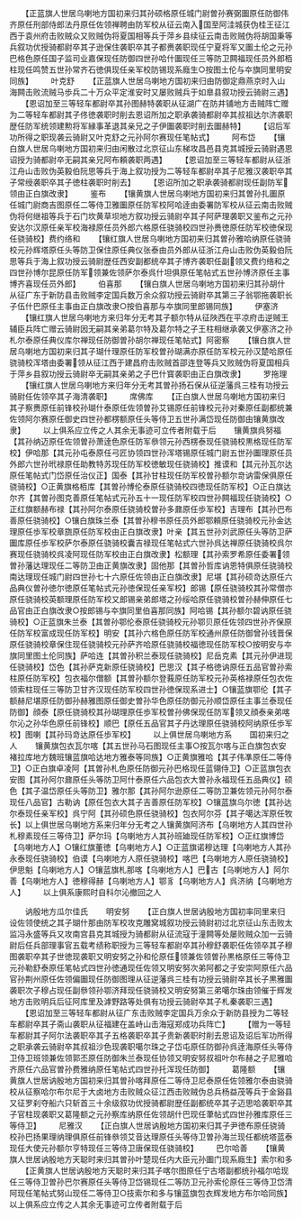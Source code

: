 <!-- { "loadSidebar": true } -->
　　【正蓝旗人世居乌喇地方国初来归其孙硕格原任城门尉曽孙赛弼圗原任防御伟齐原任刑部侍郎法丹原任佐领禅聘由防军校从征云南入国至阿洼城获伪桂王征江西于袁州府击败贼众又败贼伪将夏国相等兵于萍乡县续征云南击败贼伪将胡国秉等兵叙功优授骑都尉卒其子逊保住袭职卒其子都赉袭职现任宁夏将军又圗土伦之元孙巴格色原任国子监司业嘉保现任防御四世孙哈什圗现任三等防卫闗福现任员外郎栢柱现任鸣赞五世孙常齐石徳俱现任亲军校防锡现系廕生○按图土伦与夲旗同里明安同族】
　　叶克舒
　　【正蓝旗人世居乌喇地方国初来归由防御定鼎燕京时入山海闗击败流贼马歩兵二十万众平定淮安时又屡败贼兵于如臯县叙功授云骑尉三遇】
　　【恩诏加至三等轻车都尉卒其孙图赫特袭职从征湖广在防井铺地方击贼阵亡赠为二等轻车都尉其子佟徳袭职时削去恩诏所加之职承袭骑都尉卒其叔祖达尔济袭职歴任防军统领建勲将军縁事革退其亲兄之子伊圗袭职时削去圗赫特】
　　【诏后军功所得之职现袭云骑尉又叶克舒之元孙阿尔赛现任笔帖式】
　　阿布岱
　　【镶白旗人世居乌喇地方国初来归由闲散过北京征山东梯攻昌邑县克其城授云骑尉遇恩诏授为骑都尉卒无嗣其亲兄阿布頼袭职两遇】
　　【恩诏加至三等轻车都尉从征浙江舟山击败伪英毅伯阮思等兵于海上叙功授为二等轻车都尉卒其子尼雅汉袭职卒其子常绶袭职卒其子徳柱袭职时削去】
　　【恩诏所加之职承袭骑都尉现任副防军领由正白旗改隶】
　　鉴布
　　【镶黄旗人世居乌喇地方国初来归其曽孙扎圗原任城门尉商吉图原任二等侍卫雅圗原任防军校阿哈逹由委署防军校从征云南击败贼伪将何继祖等兵于石门坎黄草坝地方叙功授云骑尉卒其子阿萨理袭职又鉴布之元孙安达尔汉原任亲军校海禄原任员外郎六格原任骁骑校四世孙赉徳原任防军校徳保现任骁骑校】费约络和
　　【镶红旗人世居乌喇地方国初来归其曽孙雅哈纳原任骁骑校元孙辉塔原任头等防卫保住原任典仪张泰由员外郎从征浙江舟山击败伪英毅伯阮思等兵于海上叙功授云骑尉歴任西安副都统卒其子博齐袭职任副领又费约络和之四世孙博尔昆原任防军领兼佐领萨尔泰呉什坦俱原任笔帖式五世孙博济原任主事博齐喜现任员外郎】
　　伯喜那
　　【镶白旗人世居乌喇地方国初来归其孙胡什从征广东于新防县击败贼李定国兵数万余众叙功授云骑尉卒其第三子翁鄂拖袭职长子伍什巴原任主事由正白旗改隶○按伯喜那与夲旗同里郎锡同族】
　　伊塞济
　　【镶红旗人世居乌喇地方来归年分无考其子额尔特从征陜西在平凉府击逆贼王辅臣兵阵亡赠云骑尉因无嗣其亲弟葛尔特及葛尔特之子王柱相继承袭又伊塞济之孙札尔泰原任典仪库尔禅现任防御曽孙胡尔禅现任笔帖式】阿密察
　　【镶白旗人世居乌喇地方国初来归其子瑚什理原任防军校曽孙瑚满亦原任防军校元孙汉楚哈原任骁骑校浑塔由委署领从征江西于建昌府击败贼首邵连登等兵又败贼伪将夏国相兵于萍乡县叙功授云骑尉卒无嗣其亲弟之子巴什寳袭职由正白旗改隶】
　　罗拖理
　　【镶红旗人世居乌喇地方来归年分无考其曽孙扬石保从征逆藩呉三桂有功授云骑尉任佐领卒其子海清袭职】
　　席佛库
　　【正白旗人世居乌喇地方国初来归其子察赉原任前锋校孙瑚什泰原任佐领曽孙艾锡原任前锋校元孙对秦原任副都统兼佐领阿尔赛原任御史四世孙都楞额原任头等侍卫五世孙满岱现任防御由镶黄旗改隶】
　　以上俱系应立传之人其余无事迹可立传者附载于后
　　镶黄旗呉努福【其孙纳迈原任佐领曽孙萧逹色原任防军叅领元孙西楞泰现任骁骑校黒格现任防军校】伊哈那【其元孙屯泰原任弓匠协领四世孙浑塔锡原任城门尉五世孙圗理原任员外郎六世孙玳禄原任助教特苏现任防军校徳敏现任骁骑校】推谟和【其元孙瓦尔达原任笔帖式门岱原任治仪正】国泰【其孙甘柱现任防军校曽孙额尔竒讷雷保俱原任骁骑校】○正黄旗格栢库【其曽孙博伦泰原任骁骑校四徳现任防军校】○正白旗达尔齐【其曽孙图克善原任笔帖式元孙五十一现任防军校四世孙闗福现任骁骑校】○正红旗额赫布禄【其孙阿尔泰原任骁骑校曽孙多鼐原任歩军校】吉理布【其孙巴布善原任骁骑校】○镶白旗珠兰泰【其曽孙穆书原任员外郎鄂頼原任骁骑校元孙金达理原任歩军校章旒原任防军校由正白旗改隶】叶亲【其五世孙刘武原任头等防卫萨圗库原任歩军校萨尔泰原任骁骑校囊吉禄现任笔帖式六世孙呉达禅原任骁骑校呉尔赛现任骁骑校呉凌阿现任防军校由正白旗改隶】松额理【其孙索罗希原任委署领曽孙藩达理现任二等防卫由正黄旗改隶】固他那【其曽孙哲库讷恩特俱原任骁骑校南达理现任城门尉四世孙七十六原任佐领由正白旗改隶】尼堪【其孙硕竒达原任六品典仪曽孙徳尔徳原任笔帖式元孙徳保现任亲军校】郎锡【原任骁骑校其孙常僧亦原任骁骑校英额理原任防军校又郎锡亲弟郎塔之孙绥哈原任骁骑校曽孙赫伸原任七品官由正白旗改隶○按郎锡与夲旗同里伯喜那同族】阿哈锡【其孙额尔碧讷原任骁骑校】○正蓝旗朱兰泰【其曽孙鄂伦泰原任骁骑校元孙鄂贝原任佐领四世孙齐保原任防军校富成现任防军校】明安【其孙六格色原任防军校通州原任防御曾孙钱晋保原任骁骑校章保住现任骁骑校元孙萨齐哈原任骁骑校福徳现任防军校○按明安与夲旗同里图土伦同族】萨哈连【其曽孙积兰泰现任骁骑校】尼岳克素【其元孙伊进现任骁骑校】岱色【其孙萨克新原任骁骑校】巴思汉【其子格徳讷原任五品官曽孙索柱原任防军校】包衣福尔僧额【其曽孙额尔登莪原任防军校元孙英格禄原任包衣佐领索柱现任三等防卫甘齐汉现任防军校四世孙徳保现系进士】○镶蓝旗鄂伦【其子额赫尼堪原任防御孙赫雅图原任御史曽孙华色原任防御元孙顺岱原任主事兰泰现任防御】顔泰【原任骁骑校其孙瑚理原任歩军校曽孙佛保现任防军领又顔泰亲弟喀尔沁之孙华色原任前锋校】顺巴【原任五品官其子丹达理原任骁骑校阿纳原任歩军校】图喇【其孙玛竒达原任歩军校】
　　以上俱世居乌喇地方系
　　国初来归之人
　　镶黄旗包衣瓦尔喀【其五世孙马石图现任主事○按瓦尔喀与正白旗包衣安褚拉库地方魏班镶蓝旗哈达地方雅泰等同族】○正黄旗雅哈【其子伟凖原任二等侍卫】○正白旗卓凌阿【其曽孙札色原任防御元孙巴格现任蓝翎侍卫】○正蓝旗包衣安图【其孙阿尔鼐原任头等防卫阿什泰原任六品包衣大曽孙永福现任五品典仪】硕色【其子温岱原任头等防卫】雅尔那【其孙阿尔逊原任二等防卫兼佐领元孙阿尔泰现任八品官】古勒讷【原任包衣大其子吉善原任防军校】○镶蓝旗乌尔徳【其孙达尔泰现任亲军校】呉宁阿【其孙硕色原任骁骑校】包衣阿尔芬【其子噶达浑原任牧长】以上俱世居乌喇地方系来归年分无考之人镶黄旗阿济布【乌喇地方人其四世孙札穆素现任三等侍卫】萨尔玛【乌喇地方人其孙班廸现任防军校】○正红旗博岱【乌喇地方人】○镶红旗董徳【乌喇地方人】○正蓝旗诺穆达理【乌喇地方人其孙永泰现任骁骑校】伯谟【乌喇地方人原任骁骑校】喀巴【乌喇地方人原任骁骑校】伊思魁【乌喇地方人】○镶蓝旗札那喀【乌喇地方人】巴古【乌喇地方人】阿尔善【乌喇地方人】徳穆得赫【乌喇地方人】鄂豸【乌喇地方人】呉济纳【乌喇地方人】
　　以上俱系康熙时自科尔沁撤回之人














　　讷殷地方瓜尔佳氏
　　明安努
　　【正白旗人世居讷殷地方国初率同里来归设佐领使统之其子瑚什那由防军校攻克雕窝城叙功授云骑尉初过北京征山东击败太监冯永盛等兵又攻南宫县克其城授为骑都尉从征流寇于潼闗等处屡败贼众加一云骑尉后任兵部理事官五载考绩称职授为三等轻车都尉卒其孙穆舒袭职任佐领卒其子穆图袭职卒其子世徳现袭职又明安努之孙和伦原任领兼佐领曽孙黒格原任三等侍卫元孙勒舒泰原任笔帖式四世孙徳通现任佐领又明安努次弟阿都之子安崇阿原任六品官孙荆州原任佐领偏圗现任防御图理从征逆藩呉三桂有功授云骑尉卒其长子黒雅圗袭职次子穆占现任副叅领孙鄂济拜现任骁骑校又明安努第三弟噶尔珠由领催于辉发地方击败明兵后征阿库里及滹野路等处俱有功授云骑尉卒其子札秦袭职三遇】
　　【恩诏加至三等轻车都尉从征广东击败贼李定国兵万余众于新防县授为二等轻车都尉卒其子斋山袭职从征福建在盖峙山击海寇郑成功兵阵亡】
　　【赠为一等轻车都尉其子阿尔法袭职卒其子五格袭职卒其子贵新袭职时削去恩诏及诏后军功所得之职承袭云骑尉卒其叔祖沙色现袭职噶尔珠之子岱屯原任防御孙呉逹海原任头等侍卫侍卫班领兼佐领郭丕原任防御朱兰泰现任协领又明安努叔祖叶尔布赫之子尼雅哈齐原任六品官曽孙费雅纳原任笔帖式四世孙托浑现任防御】
　　葛隆额
　　【镶黄旗人世居讷殷地方国初来归其曽孙喀拜原任二等侍卫尼泰原任佐领雅尔泰由骁骑校从征察哈尔布尔尼于大卤地方击败贼众征江西击败贼伪总兵杨益茂等兵于金谿县又征罗刹夺船六只斩首三十余级叙功优授骑都尉歴任副都统卒其子迈思哈袭职卒其子官柱现袭职又葛隆额之元孙察库纳原任佐领胡什巴现任茟帖式四世孙雅库原任三等侍卫】
　　尼雅汉
　　【正白旗人世居讷殷地方国初来归其子尹徳布原任骁骑校孙巴扬果理纳理俱原任前锋叅领艾音达理原任头等侍卫曽孙海兰现任都统塔蓝泰现任大使元孙额尔亨特现任三等侍卫唐保现任骁骑校】
　　巴尔哈善
　　【镶黄旗人世居讷殷地方天聪时来归其曽孙叶楚现任内大臣元孙圗门现系廕生】索尔和多
　　【正黄旗人世居讷殷地方天聪时来归其子喀尔图原任宁古塔副都统孙福尔哈现任三等侍卫曽孙巴尔赛原任头等侍卫岱锡现任二等防卫元孙索伦原任三等侍卫岱清阿现任笔帖式努山现任二等侍卫○技索尔和多与镶蓝旗包衣辉发地方布尔哈同族】以上俱系应立传之人其余无事迹可立传者附载于后
